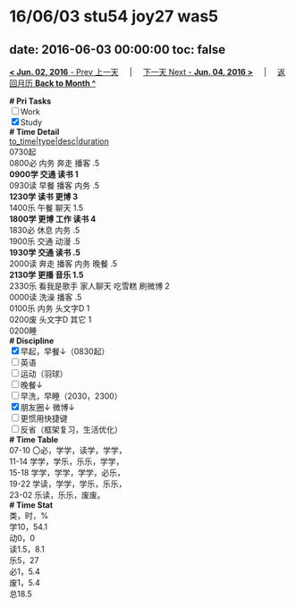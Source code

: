 # 16/06/03 stu54 joy27 was5

date: 2016-06-03 00:00:00
toc: false
---
[**< Jun. 02, 2016** - Prev 上一天](/lifelogs/2016/06/d02.md) &nbsp; &nbsp; | &nbsp; &nbsp; [下一天 Next - **Jun. 04, 2016 >**](/lifelogs/2016/06/d04.md) &nbsp; &nbsp; |  &nbsp; &nbsp; [返回月历 **Back to Month ^**](/lifelogs/2016/06/index.md)
<br/><div><b># Pri Tasks</b></div><div><input type="checkbox"/>Work</div><div><input checked="true" type="checkbox"/>Study</div><div><b># Time Detail</b></div><div><u>to_time|type|desc|duration</u></div><div>0730起</div><div>0800必 内务 奔走 播客 .5</div><div><b>0900学 交通 读书 1</b></div><div>0930读 早餐 播客 内务 .5</div><div><b>1230学 读书 更博 3</b></div><div>1400乐 午餐 聊天 1.5</div><div><b>1800学 更博 工作 读书 4</b></div><div>1830必 休息 内务 .5</div><div>1900乐 交通 动漫 .5</div><div><b>1930学 交通 读书 .5</b></div><div>2000读 奔走 播客 内务 晚餐 .5</div><div><b>2130学 更播 音乐 1.5</b></div><div>2330乐 看我是歌手 家人聊天 吃雪糕 刷微博 2</div><div>0000读 洗澡 播客 .5</div><div>0100乐 内务 头文字D 1</div><div>0200废 头文字D 其它 1</div><div>0200睡</div><div><b># Discipline</b></div><div><input checked="true" type="checkbox"/>早起，早餐↓（0830起）</div><div><input type="checkbox"/>英语</div><div><input type="checkbox"/>运动（羽球）</div><div><input type="checkbox"/>晚餐↓</div><div><input type="checkbox"/>早洗，早睡（2030，2300）</div><div><b><input checked="true" type="checkbox"/></b>朋友圈↓ 微博↓</div><div><input type="checkbox"/>更惯用快捷键</div><div><input type="checkbox"/>反省（框架复习，生活优化）</div><div><b># Time Table</b></div><div>07-10 〇必，学学，读学，学学，</div><div>11-14 学学，学乐，乐乐，学学，</div><div>15-18 学学，学学，学学，必乐，</div><div>19-22 学读，学学，学乐，乐乐，</div><div>23-02 乐读，乐乐，废废。</div><div><b># Time Stat</b></div><div>类，时，%</div><div>学10，54.1</div><div>动0，0</div><div>读1.5，8.1</div><div>乐5，27</div><div>必1，5.4</div><div>废1，5.4</div><div>总18.5</div>
